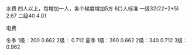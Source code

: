 水费
四人以上，每增加一人，各个梯度增加5方
6口人标准
一级32(22+2*5)  2.67
二级40  4.01

电费

冬季
    1级：200  0.662
    2级：   0.712
夏季
    1级：260 0.662
    2级：340 0.712
    3级：    0.962